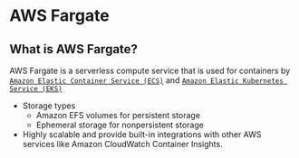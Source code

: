 # AWS Fargate
## What is AWS Fargate?
AWS Fargate is a serverless compute service that is used for containers by [`Amazon Elastic Container Service (ECS)`](./ECS.md) and [`Amazon Elastic Kubernetes Service (EKS)`](./EKS.md)

-  Storage types
    - Amazon EFS volumes for persistent storage
    - Ephemeral storage for nonpersistent storage
- Highly scalable and provide built-in integrations with other AWS services like Amazon CloudWatch Container Insights. 
